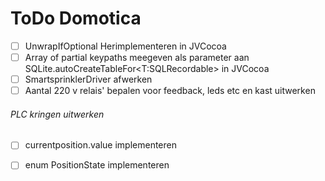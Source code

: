 #  ToDo Domotica

- [ ]  UnwrapIfOptional Herimplementeren in JVCocoa
- [ ]  Array of partial keypaths meegeven als parameter aan SQLite.autoCreateTableFor<T:SQLRecordable> in JVCocoa
- [ ]  SmartsprinklerDriver afwerken
- [ ]  Aantal 220 v relais' bepalen voor feedback, leds etc en kast uitwerken

###### PLC kringen uitwerken
- [ ]  currentposition.value implementeren
- [ ]  enum PositionState implementeren


